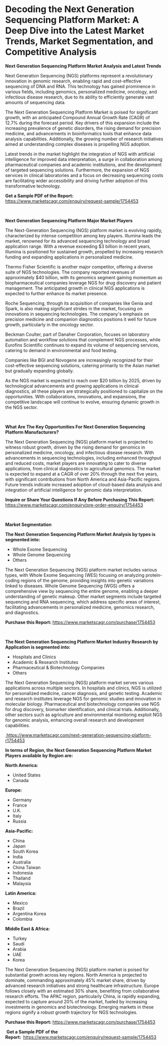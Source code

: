 <p><h1>Decoding the Next Generation Sequencing Platform Market: A Deep Dive into the Latest Market Trends, Market Segmentation, and Competitive Analysis</h1></p><p><strong>Next Generation Sequencing Platform Market Analysis and Latest Trends</strong></p>
<p><p>Next Generation Sequencing (NGS) platforms represent a revolutionary innovation in genomic research, enabling rapid and cost-effective sequencing of DNA and RNA. This technology has gained prominence in various fields, including genomics, personalized medicine, oncology, and infectious disease research, due to its ability to efficiently generate vast amounts of sequencing data.</p><p>The Next Generation Sequencing Platform Market is poised for significant growth, with an anticipated Compound Annual Growth Rate (CAGR) of 12.7% during the forecast period. Key drivers of this expansion include the increasing prevalence of genetic disorders, the rising demand for precision medicine, and advancements in bioinformatics tools that enhance data analysis capabilities. Additionally, the growing number of research initiatives aimed at understanding complex diseases is propelling NGS adoption.</p><p>Latest trends in the market highlight the integration of NGS with artificial intelligence for improved data interpretation, a surge in collaboration among pharmaceutical companies and academic institutions, and the development of targeted sequencing solutions. Furthermore, the expansion of NGS services in clinical laboratories and a focus on decreasing sequencing costs are facilitating wider accessibility and driving further adoption of this transformative technology.</p></p>
<p><strong>Get a Sample PDF of the Report:&nbsp;</strong> <a href="https://www.marketscagr.com/enquiry/request-sample/1754453?utm_campaign=3546&utm_medium=2&utm_source=Github&utm_content=ia&utm_term=13042025&utm_id=next-generation-sequencing-platform">https://www.marketscagr.com/enquiry/request-sample/1754453</a></p>
<p>&nbsp;</p>
<p><strong>Next Generation Sequencing Platform Major Market Players</strong></p>
<p><p>The Next-Generation Sequencing (NGS) platform market is evolving rapidly, characterized by intense competition among key players. Illumina leads the market, renowned for its advanced sequencing technology and broad application range. With a revenue exceeding $3 billion in recent years, Illumina is positioned for sustained growth, propelled by increasing research funding and expanding applications in personalized medicine.</p><p>Thermo Fisher Scientific is another major competitor, offering a diverse suite of NGS technologies. The company reported revenues of approximately $40 billion, with its genomics segment gaining momentum as biopharmaceutical companies leverage NGS for drug discovery and patient management. The anticipated growth in clinical NGS applications is expected to further enhance its market presence.</p><p>Roche Sequencing, through its acquisition of companies like Genia and Spark, is also making significant strides in the market, focusing on innovations in sequencing technologies. The company's emphasis on precision medicine and companion diagnostics positions it well for future growth, particularly in the oncology sector.</p><p>Beckman Coulter, part of Danaher Corporation, focuses on laboratory automation and workflow solutions that complement NGS processes, while Eurofins Scientific continues to expand its volume of sequencing services, catering to demand in environmental and food testing.</p><p>Companies like BGI and Novogene are increasingly recognized for their cost-effective sequencing solutions, catering primarily to the Asian market but gradually expanding globally.</p><p>As the NGS market is expected to reach over $20 billion by 2025, driven by technological advancements and growing applications in clinical diagnostics, all these players are strategically positioned to capitalize on the opportunities. With collaborations, innovations, and expansions, the competitive landscape will continue to evolve, ensuring dynamic growth in the NGS sector.</p></p>
<p>&nbsp;</p>
<p><strong>What Are The Key Opportunities For Next Generation Sequencing Platform Manufacturers?</strong></p>
<p><p>The Next Generation Sequencing (NGS) platform market is projected to witness robust growth, driven by the rising demand for genomics in personalized medicine, oncology, and infectious disease research. With advancements in sequencing technologies, including enhanced throughput and reduced costs, market players are innovating to cater to diverse applications, from clinical diagnostics to agricultural genomics. The market is expected to expand at a CAGR of over 20% through the next five years, with significant contributions from North America and Asia-Pacific regions. Future trends indicate increased adoption of cloud-based data analysis and integration of artificial intelligence for genomic data interpretation.</p></p>
<p><strong>Inquire or Share Your Questions If Any Before Purchasing This Report:</strong> <a href="https://www.marketscagr.com/enquiry/pre-order-enquiry/1754453?utm_campaign=3546&utm_medium=2&utm_source=Github&utm_content=ia&utm_term=13042025&utm_id=next-generation-sequencing-platform">https://www.marketscagr.com/enquiry/pre-order-enquiry/1754453</a></p>
<p>&nbsp;</p>
<p><strong>Market Segmentation</strong></p>
<p><strong>The Next Generation Sequencing Platform Market Analysis by types is segmented into:</strong></p>
<p><ul><li>Whole Exome Sequencing</li><li>Whole Genome Sequencing</li><li>Others</li></ul></p>
<p><p>The Next Generation Sequencing (NGS) platform market includes various types, with Whole Exome Sequencing (WES) focusing on analyzing protein-coding regions of the genome, providing insights into genetic variations linked to diseases. Whole Genome Sequencing (WGS) offers a comprehensive view by sequencing the entire genome, enabling a deeper understanding of genetic makeup. Other market segments include targeted sequencing and RNA sequencing, which address specific areas of interest, facilitating advancements in personalized medicine, genomics research, and diagnostics.</p></p>
<p><strong>Purchase this Report:&nbsp;</strong><a href="https://www.marketscagr.com/purchase/1754453?utm_campaign=3546&utm_medium=2&utm_source=Github&utm_content=ia&utm_term=13042025&utm_id=next-generation-sequencing-platform">https://www.marketscagr.com/purchase/1754453</a></p>
<p>&nbsp;</p>
<p><strong>The Next Generation Sequencing Platform Market Industry Research by Application is segmented into:</strong></p>
<p><ul><li>Hospitals and Clinics</li><li>Academic & Research Institutes</li><li>Pharmaceutical & Biotechnology Companies</li><li>Others</li></ul></p>
<p><p>The Next Generation Sequencing (NGS) platform market serves various applications across multiple sectors. In hospitals and clinics, NGS is utilized for personalized medicine, cancer diagnosis, and genetic testing. Academic and research institutes leverage NGS for genomic studies and innovation in molecular biology. Pharmaceutical and biotechnology companies use NGS for drug discovery, biomarker identification, and clinical trials. Additionally, other sectors such as agriculture and environmental monitoring exploit NGS for genomic analysis, enhancing overall research and development capabilities.</p></p>
<p><a href="https://www.marketscagr.com/next-generation-sequencing-platform-r1754453?utm_campaign=3546&utm_medium=2&utm_source=Github&utm_content=ia&utm_term=13042025&utm_id=next-generation-sequencing-platform">&nbsp;https://www.marketscagr.com/next-generation-sequencing-platform-r1754453</a></p>
<p><strong>In terms of Region, the Next Generation Sequencing Platform Market Players available by Region are:</strong></p>
<p>
    <p> <strong> North America: </strong>
        <ul>
            <li>United States</li>
            <li>Canada</li>
        </ul>
        </p> 
    <p> <strong> Europe: </strong>
        <ul>
            <li>Germany</li>
            <li>France</li>
            <li>U.K.</li>
            <li>Italy</li>
            <li>Russia</li>
        </ul>
        </p> 
    <p> <strong> Asia-Pacific: </strong>
        <ul>
            <li>China</li>
            <li>Japan</li>
            <li>South Korea</li>
            <li>India</li>
            <li>Australia</li>
            <li>China Taiwan</li>
            <li>Indonesia</li>
            <li>Thailand</li>
            <li>Malaysia</li>
        </ul>
        </p> 
    <p> <strong> Latin America: </strong>
        <ul>
            <li>Mexico</li>
            <li>Brazil</li>
            <li>Argentina Korea</li>
            <li>Colombia</li>
        </ul>
        </p> 
    <p> <strong> Middle East & Africa: </strong>
        <ul>
            <li>Turkey</li>
            <li>Saudi</li>
            <li>Arabia</li>
            <li>UAE</li>
            <li>Korea</li>
        </ul>
    </p>
    </p>
<p><p>The Next Generation Sequencing (NGS) platform market is poised for substantial growth across key regions. North America is projected to dominate, commanding approximately 45% market share, driven by advanced research initiatives and strong healthcare infrastructure. Europe follows closely with an estimated 30% share, benefiting from collaborative research efforts. The APAC region, particularly China, is rapidly expanding, expected to capture around 20% of the market, fueled by increasing investments in genomics and biotechnology. Emerging markets in these regions signify a robust growth trajectory for NGS technologies.</p></p>
<p><strong>Purchase this Report: </strong><a href="https://www.marketscagr.com/purchase/1754453?utm_campaign=3546&utm_medium=2&utm_source=Github&utm_content=ia&utm_term=13042025&utm_id=next-generation-sequencing-platform">https://www.marketscagr.com/purchase/1754453</a></p>
<p>&nbsp;<strong>Get a Sample PDF of the Report:&nbsp;&nbsp;</strong><a href="https://www.marketscagr.com/enquiry/request-sample/1754453?utm_campaign=3546&utm_medium=2&utm_source=Github&utm_content=ia&utm_term=13042025&utm_id=next-generation-sequencing-platform">https://www.marketscagr.com/enquiry/request-sample/1754453</a></p>
<p><strong></strong></p>
<p><p></p><p></p><p></p></p>